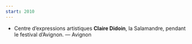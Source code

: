```yaml
---
start: 2010
---
```


- Centre d’expressions artistiques **Claire Didoin**, la Salamandre, pendant le festival d’Avignon. — Avignon
